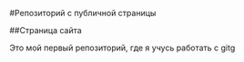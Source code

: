 #Репозиторий с публичной страницы

##Страница сайта


Это мой первый репозиторий, где я учусь работать с gitg
